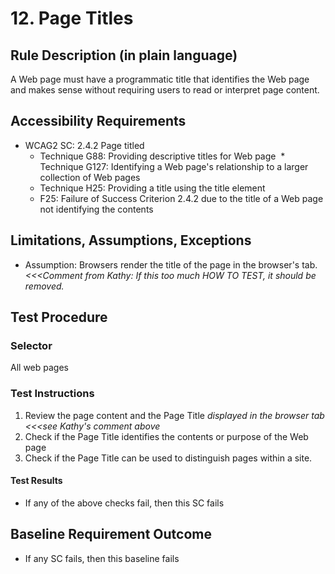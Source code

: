 # 12. Page Titles
## Rule Description (in plain language)
A Web page must have a programmatic title that identifies the Web page and makes sense without requiring users to read or interpret page content. 

## Accessibility Requirements
* WCAG2 SC: 2.4.2 Page titled
  * Technique G88: Providing descriptive titles for Web page 
  * Technique G127: Identifying a Web page's relationship to a larger collection of Web pages
  * Technique H25: Providing a title using the title element 
  * F25: Failure of Success Criterion 2.4.2 due to the title of a Web page not identifying the contents

## Limitations, Assumptions, Exceptions
 * Assumption: Browsers render the title of the page in the browser's tab. *<<<Comment from Kathy: If this too much HOW TO TEST, it should be removed.*

## Test Procedure 
### Selector
All web pages

### Test Instructions
1. Review the page content and the Page Title *displayed in the browser tab <<<see Kathy's comment above*
1. Check if the Page Title identifies the contents or purpose of the Web page
1. Check if the Page Title can be used to distinguish pages within a site.

#### Test Results
* If any of the above checks fail, then this SC fails

## Baseline Requirement Outcome
* If any SC fails, then this baseline fails
